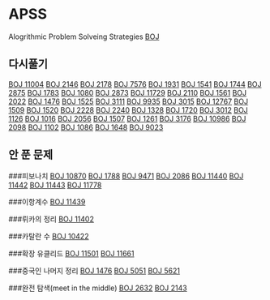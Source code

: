 # APSS
Alogrithmic Problem Solveing Strategies
[BOJ](https://www.acmicpc.net/user/lkoiescg2031)

## 다시풀기
[BOJ 11004](https://www.acmicpc.net/problem/11004)	[BOJ 2146](https://www.acmicpc.net/problem/2146)	[BOJ 2178](https://www.acmicpc.net/problem/2178)	[BOJ 7576](https://www.acmicpc.net/problem/7576)	[BOJ 1931](https://www.acmicpc.net/problem/1931)
[BOJ 1541](https://www.acmicpc.net/problem/1541)	[BOJ 1744](https://www.acmicpc.net/problem/1744)	[BOJ 2875](https://www.acmicpc.net/problem/2875)	[BOJ 1783](https://www.acmicpc.net/problem/1783)	[BOJ 1080](https://www.acmicpc.net/problem/1080)
[BOJ 2873](https://www.acmicpc.net/problem/2873)	[BOJ 11729](https://www.acmicpc.net/problem/11729)	[BOJ 2110](https://www.acmicpc.net/problem/2110)	[BOJ 1561](https://www.acmicpc.net/problem/1561)	[BOJ 2022](https://www.acmicpc.net/problem/2022)
[BOJ 1476](https://www.acmicpc.net/problem/1476)	[BOJ 1525](https://www.acmicpc.net/problem/1525)	[BOJ 3111](https://www.acmicpc.net/problem/3111)	[BOJ 9935](https://www.acmicpc.net/problem/9935)	[BOJ 3015](https://www.acmicpc.net/problem/3015)
[BOJ 12767](https://www.acmicpc.net/problem/12767)	[BOJ 1509](https://www.acmicpc.net/problem/1509)	[BOJ 1520](https://www.acmicpc.net/problem/1520)	[BOJ 2228](https://www.acmicpc.net/problem/2228)	[BOJ 2240](https://www.acmicpc.net/problem/2240)
[BOJ 1328](https://www.acmicpc.net/problem/1328)	[BOJ 1720](https://www.acmicpc.net/problem/1720)	[BOJ 3012](https://www.acmicpc.net/problem/3012)	[BOJ 1126](https://www.acmicpc.net/problem/1126)	[BOJ 1016](https://www.acmicpc.net/problem/1016)
[BOJ 2056](https://www.acmicpc.net/problem/2056)	[BOJ 1507](https://www.acmicpc.net/problem/1507)	[BOJ 1261](https://www.acmicpc.net/problem/1261)	[BOJ 3176](https://www.acmicpc.net/problem/3176)	[BOJ 10986](https://www.acmicpc.net/problem/10986)
[BOJ 2098](https://www.acmicpc.net/problem/2098)	[BOJ 1102](https://www.acmicpc.net/problem/1102)	[BOJ 1086](https://www.acmicpc.net/problem/1086)	[BOJ 1648](https://www.acmicpc.net/problem/1648)	[BOJ 9023](https://www.acmicpc.net/problem/9023)

## 안 푼 문제

###피보나치
[BOJ 10870](https://www.acmicpc.net/problem/10870)	[BOJ 1788](https://www.acmicpc.net/problem/1788)	[BOJ 9471](https://www.acmicpc.net/problem/9471)	[BOJ 2086](https://www.acmicpc.net/problem/2086)	[BOJ 11440](https://www.acmicpc.net/problem/11440)
[BOJ 11442](https://www.acmicpc.net/problem/11442)	[BOJ 11443](https://www.acmicpc.net/problem/11443)	[BOJ 11778](https://www.acmicpc.net/problem/11778)

###이항계수
[BOJ 11439](https://www.acmicpc.net/problem/11439)

###뤼카의 정리
[BOJ 11402](https://www.acmicpc.net/problem/11402)

###카탈란 수
[BOJ 10422](https://www.acmicpc.net/problem/10422)

###확장 유클리드 
[BOJ 11501](https://www.acmicpc.net/problem/11501)	[BOJ 11661](https://www.acmicpc.net/problem/11661)

###중국인 나머지 정리
[BOJ 1476](https://www.acmicpc.net/problem/1476)	[BOJ 5051](https://www.acmicpc.net/problem/5051)	[BOJ 5621](https://www.acmicpc.net/problem/5621)

###완전 탐색(meet in the middle)
[BOJ 2632](https://www.acmicpc.net/problem/2632)	[BOJ 2143](https://www.acmicpc.net/problem/2143)